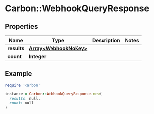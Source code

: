 # Carbon::WebhookQueryResponse

## Properties

| Name | Type | Description | Notes |
| ---- | ---- | ----------- | ----- |
| **results** | [**Array&lt;WebhookNoKey&gt;**](WebhookNoKey.md) |  |  |
| **count** | **Integer** |  |  |

## Example

```ruby
require 'carbon'

instance = Carbon::WebhookQueryResponse.new(
  results: null,
  count: null
)
```

